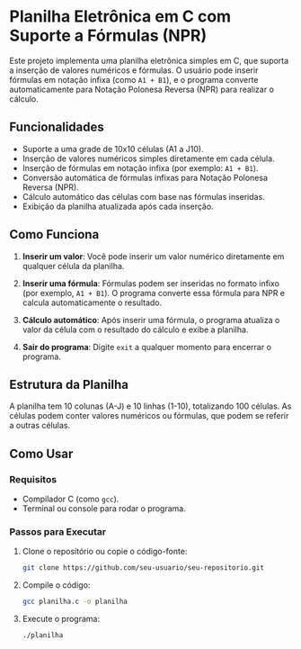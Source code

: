 # Planilha Eletrônica em C com Suporte a Fórmulas (NPR)

Este projeto implementa uma planilha eletrônica simples em C, que suporta a inserção de valores numéricos e fórmulas. O usuário pode inserir fórmulas em notação infixa (como `A1 + B1`), e o programa converte automaticamente para Notação Polonesa Reversa (NPR) para realizar o cálculo.

## Funcionalidades

- Suporte a uma grade de 10x10 células (A1 a J10).
- Inserção de valores numéricos simples diretamente em cada célula.
- Inserção de fórmulas em notação infixa (por exemplo: `A1 + B1`).
- Conversão automática de fórmulas infixas para Notação Polonesa Reversa (NPR).
- Cálculo automático das células com base nas fórmulas inseridas.
- Exibição da planilha atualizada após cada inserção.

## Como Funciona

1. **Inserir um valor**: Você pode inserir um valor numérico diretamente em qualquer célula da planilha.


2. **Inserir uma fórmula**: Fórmulas podem ser inseridas no formato infixo (por exemplo, `A1 + B1`). O programa converte essa fórmula para NPR e calcula automaticamente o resultado.


3. **Cálculo automático**: Após inserir uma fórmula, o programa atualiza o valor da célula com o resultado do cálculo e exibe a planilha.

4. **Sair do programa**: Digite `exit` a qualquer momento para encerrar o programa.

## Estrutura da Planilha

A planilha tem 10 colunas (A-J) e 10 linhas (1-10), totalizando 100 células. As células podem conter valores numéricos ou fórmulas, que podem se referir a outras células.

## Como Usar

### Requisitos

- Compilador C (como `gcc`).
- Terminal ou console para rodar o programa.

### Passos para Executar

1. Clone o repositório ou copie o código-fonte:
   ```bash
   git clone https://github.com/seu-usuario/seu-repositorio.git

2. Compile o código:
    ```bash
    gcc planilha.c -o planilha

3. Execute o programa:
    ```bash
    ./planilha

